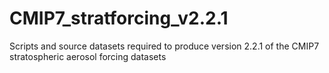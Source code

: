 # CMIP7_stratforcing_v2.2.1
Scripts and source datasets required to produce version 2.2.1 of the CMIP7 stratospheric aerosol forcing datasets

